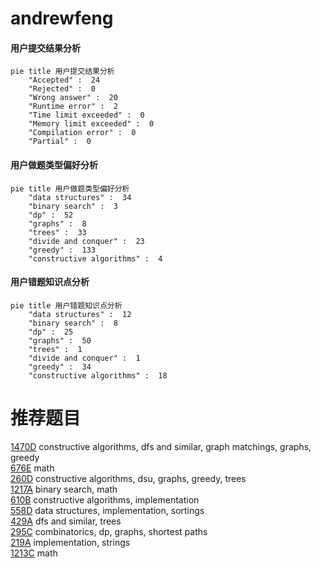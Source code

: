 # andrewfeng

<!-- tabs:start -->



#### **用户提交结果分析**

```mermaid
pie title 用户提交结果分析
    "Accepted" :  24
    "Rejected" :  0
    "Wrong answer" :  20
    "Runtime error" :  2
    "Time limit exceeded" :  0
    "Memory limit exceeded" :  0
    "Compilation error" :  0
    "Partial" :  0
```

#### **用户做题类型偏好分析**

```mermaid
pie title 用户做题类型偏好分析
    "data structures" :  34
    "binary search" :  3
    "dp" :  52
    "graphs" :  8
    "trees" :  33
    "divide and conquer" :  23
    "greedy" :  133
    "constructive algorithms" :  4
```
#### **用户错题知识点分析**

```mermaid
pie title 用户错题知识点分析
    "data structures" :  12
    "binary search" :  8
    "dp" :  25
    "graphs" :  50
    "trees" :  1
    "divide and conquer" :  1
    "greedy" :  34
    "constructive algorithms" :  18
```



<!-- tabs:end -->
# 推荐题目
[1470D](https://codeforces.com/contest/1470/problem/D)		constructive algorithms,
                        dfs and similar,
                        graph matchings,
                        graphs,
                        greedy		  
[676E](https://codeforces.com/contest/676/problem/E)		math		  
[260D](https://codeforces.com/contest/260/problem/D)		constructive algorithms,
                        dsu,
                        graphs,
                        greedy,
                        trees		  
[1217A](https://codeforces.com/contest/1217/problem/A)		binary search,
                        math		  
[610B](https://codeforces.com/contest/610/problem/B)		constructive algorithms,
                        implementation		  
[558D](https://codeforces.com/contest/558/problem/D)		data structures,
                        implementation,
                        sortings		  
[429A](https://codeforces.com/contest/429/problem/A)		dfs and similar,
                        trees		  
[295C](https://codeforces.com/contest/295/problem/C)		combinatorics,
                        dp,
                        graphs,
                        shortest paths		  
[219A](https://codeforces.com/contest/219/problem/A)		implementation,
                        strings		  
[1213C](https://codeforces.com/contest/1213/problem/C)		math		  
